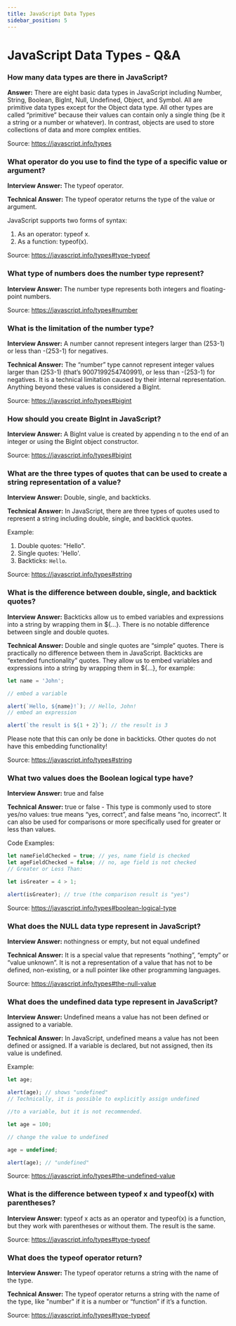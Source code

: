 ```yaml
---
title: JavaScript Data Types
sidebar_position: 5
---
```


# JavaScript Data Types - Q&A

### How many data types are there in JavaScript?

**Answer:** There are eight basic data types in JavaScript including Number, String, Boolean, BigInt, Null, Undefined, Object, and Symbol. All are primitive data types except for the Object data type. All other types are called “primitive” because their values can contain only a single thing (be it a string or a number or whatever). In contrast, objects are used to store collections of data and more complex entities.

Source: <https://javascript.info/types>

### What operator do you use to find the type of a specific value or argument?

**Interview Answer:** The typeof operator.

**Technical Answer:** The typeof operator returns the type of the value or argument.

JavaScript supports two forms of syntax:

1. As an operator: typeof x.
1. As a function: typeof(x).

Source: <https://javascript.info/types#type-typeof>

### What type of numbers does the number type represent?

**Interview Answer:** The number type represents both integers and floating-point numbers.

Source: <https://javascript.info/types#number>

### What is the limitation of the number type?

**Interview Answer:** A number cannot represent integers larger than (253-1) or less than -(253-1) for negatives.

**Technical Answer:** The “number” type cannot represent integer values larger than (253-1) (that’s 9007199254740991), or less than -(253-1) for negatives. It is a technical limitation caused by their internal representation. Anything beyond these values is considered a BigInt.

Source: <https://javascript.info/types#bigint>

### How should you create BigInt in JavaScript?

**Interview Answer:** A BigInt value is created by appending n to the end of an integer or using the BigInt object constructor.

Source: <https://javascript.info/types#bigint>

### What are the three types of quotes that can be used to create a string representation of a value?

**Interview Answer:** Double, single, and backticks.

**Technical Answer:** In JavaScript, there are three types of quotes used to represent a string including double, single, and backtick quotes.

Example:

1. Double quotes: "Hello".
1. Single quotes: 'Hello'.
1. Backticks: `Hello`.

Source: <https://javascript.info/types#string>

### What is the difference between double, single, and backtick quotes?

**Interview Answer:** Backticks allow us to embed variables and expressions into a string by wrapping them in ${…}. There is no notable difference between single and double quotes.

**Technical Answer:** Double and single quotes are “simple” quotes. There is practically no difference between them in JavaScript. Backticks are “extended functionality” quotes. They allow us to embed variables and expressions into a string by wrapping them in ${…}, for example:

```js
let name = 'John';

// embed a variable

alert(`Hello, ${name}!`); // Hello, John!
// embed an expression

alert(`the result is ${1 + 2}`); // the result is 3
```

Please note that this can only be done in backticks. Other quotes do not have this embedding functionality!

Source: <https://javascript.info/types#string>

### What two values does the Boolean logical type have?

**Interview Answer:** true and false

**Technical Answer:** true or false - This type is commonly used to store yes/no values: true means “yes, correct”, and false means “no, incorrect”. It can also be used for comparisons or more specifically used for greater or less than values.

Code Examples:

```js
let nameFieldChecked = true; // yes, name field is checked
let ageFieldChecked = false; // no, age field is not checked
// Greater or Less Than:

let isGreater = 4 > 1;

alert(isGreater); // true (the comparison result is "yes")
```

Source: <https://javascript.info/types#boolean-logical-type>

### What does the NULL data type represent in JavaScript?

**Interview Answer:** nothingness or empty, but not equal undefined

**Technical Answer:** It is a special value that represents “nothing”, “empty” or “value unknown”. It is not a representation of a value that has not to be defined, non-existing, or a null pointer like other programming languages.

Source: <https://javascript.info/types#the-null-value>

### What does the undefined data type represent in JavaScript?

**Interview Answer:** Undefined means a value has not been defined or assigned to a variable.

**Technical Answer:** In JavaScript, undefined means a value has not been defined or assigned. If a variable is declared, but not assigned, then its value is undefined.

Example:

```js
let age;

alert(age); // shows "undefined"
// Technically, it is possible to explicitly assign undefined

//to a variable, but it is not recommended.

let age = 100;

// change the value to undefined

age = undefined;

alert(age); // "undefined"
```

Source: <https://javascript.info/types#the-undefined-value>

### What is the difference between typeof x and typeof(x) with parentheses?

**Interview Answer:** typeof x acts as an operator and typeof(x) is a function, but they work with parentheses or without them. The result is the same.

Source: <https://javascript.info/types#type-typeof>

### What does the typeof operator return?

**Interview Answer:** The typeof operator returns a string with the name of the type.

**Technical Answer:** The typeof operator returns a string with the name of the type, like "number" if it is a number or “function” if it’s a function.

Source: <https://javascript.info/types#type-typeof>
